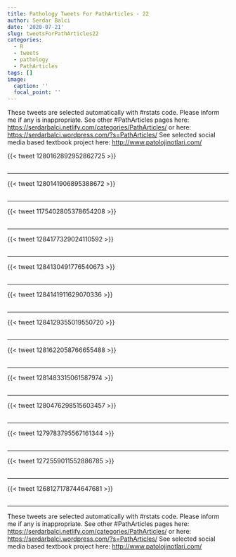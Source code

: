 ```yaml
---
title: Pathology Tweets For PathArticles - 22
author: Serdar Balci
date: '2020-07-21'
slug: tweetsForPathArticles22
categories:
  - R
  - tweets
  - pathology
  - PathArticles
tags: []
image:
  caption: ''
  focal_point: ''
---
```



These tweets are selected automatically with #rstats code. Please inform me if any is inappropriate.
See other #PathArticles pages here: https://serdarbalci.netlify.com/categories/PathArticles/  or here: https://serdarbalci.wordpress.com/?s=PathArticles/ 
See selected social media based textbook project here: http://www.patolojinotlari.com/

{{< tweet 1280162892952862725 >}}
<br>
<br>
<hr>
{{< tweet 1280141906895388672 >}}
<br>
<br>
<hr>
{{< tweet 1175402805378654208 >}}
<br>
<br>
<hr>
{{< tweet 1284177329024110592 >}}
<br>
<br>
<hr>
{{< tweet 1284130491776540673 >}}
<br>
<br>
<hr>
{{< tweet 1284141911629070336 >}}
<br>
<br>
<hr>
{{< tweet 1284129355019550720 >}}
<br>
<br>
<hr>
{{< tweet 1281622058766655488 >}}
<br>
<br>
<hr>
{{< tweet 1281483315061587974 >}}
<br>
<br>
<hr>
{{< tweet 1280476298515603457 >}}
<br>
<br>
<hr>
{{< tweet 1279783795567161344 >}}
<br>
<br>
<hr>
{{< tweet 1272559011552886785 >}}
<br>
<br>
<hr>
{{< tweet 1268127178744647681 >}}
<br>
<br>
<hr>


These tweets are selected automatically with #rstats code. Please inform me if any is inappropriate.
See other #PathArticles pages here: https://serdarbalci.netlify.com/categories/PathArticles/  or here: https://serdarbalci.wordpress.com/?s=PathArticles/ 
See selected social media based textbook project here: http://www.patolojinotlari.com/
